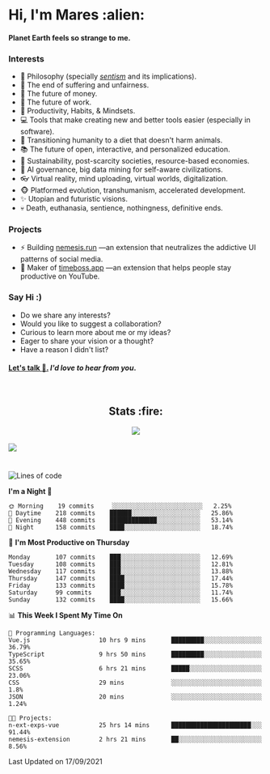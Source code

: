 <h1>Hi, I'm Mares :alien:</h1>

#### Planet Earth feels so strange to me.

### **Interests**

- 🌊 Philosophy (specially [_sentism_][sentismmedium] and its implications).
- 🎯 The end of suffering and unfairness.
- 💸 The future of money.
- 💼 The future of work.
- 🧠 Productivity, Habits, & Mindsets.
- 💻 Tools that make creating new and better tools easier (especially in software).
- 🥗 Transitioning humanity to a diet that doesn't harm animals.
- 📚 The future of open, interactive, and personalized education.
- 🌱 Sustainability, post-scarcity societies, resource-based economies.
- 🤖 AI governance, big data mining for self-aware civilizations.
- 👓 Virtual reality, mind uploading, virtual worlds, digitalization.
- 🐵 Platformed evolution, transhumanism, accelerated development.
- ✨ Utopian and futuristic visions.
- 💀 Death, euthanasia, sentience, nothingness, definitive ends.


### **Projects**

- ⚡ Building [nemesis.run](https://nemesis.run) —an extension that neutralizes the addictive UI patterns of social media.
- 💎 Maker of [timeboss.app](https://timeboss.app) —an extension that helps people stay productive on YouTube.


### **Say Hi :)**

- Do we share any interests?
- Would you like to suggest a collaboration?
- Curious to learn more about me or my ideas?
- Eager to share your vision or a thought?
- Have a reason I didn't list?

#### [Let's talk :wave:.](mailto:mareszhar@gmail.com) _I'd love to hear from you_.

[sentismmedium]: https://medium.com/@mareszhar/born-a-prisoner-a-reflection-about-life-its-struggles-and-a-plan-to-escape-d8566ce9b026

<br>

<h2 align="center">Stats :fire:</h2>

<div align="center">
  <img src="https://github-readme-streak-stats.herokuapp.com?user=mareszhar&theme=black-ice&hide_border=true&stroke=FFFFFF15&ring=DF8FFE&fire=DF8FFE&currStreakLabel=DF8FFE&background=1A232A&currStreakNum=86FFAB">
</div>

<!-- Add or remove this: &dates=B1AAB3FF at the end of the streak stats URL if they get bugged and aren't updating -->

<br>

<img src="https://activity-graph.herokuapp.com/graph?username=mareszhar&theme=nord&bg_color=00000000&color=979797&line=DF8FFE&point=00000000&area=true&hide_border=true">

<br>

<h1></h1>

<!--START_SECTION:waka-->
![Lines of code](https://img.shields.io/badge/From%20Hello%20World%20I%27ve%20Written-119119%20lines%20of%20code-blue)

**I'm a Night 🦉** 

```text
🌞 Morning    19 commits     ░░░░░░░░░░░░░░░░░░░░░░░░░   2.25% 
🌆 Daytime    218 commits    ██████░░░░░░░░░░░░░░░░░░░   25.86% 
🌃 Evening    448 commits    █████████████░░░░░░░░░░░░   53.14% 
🌙 Night      158 commits    ████░░░░░░░░░░░░░░░░░░░░░   18.74%

```
📅 **I'm Most Productive on Thursday** 

```text
Monday       107 commits    ███░░░░░░░░░░░░░░░░░░░░░░   12.69% 
Tuesday      108 commits    ███░░░░░░░░░░░░░░░░░░░░░░   12.81% 
Wednesday    117 commits    ███░░░░░░░░░░░░░░░░░░░░░░   13.88% 
Thursday     147 commits    ████░░░░░░░░░░░░░░░░░░░░░   17.44% 
Friday       133 commits    ████░░░░░░░░░░░░░░░░░░░░░   15.78% 
Saturday     99 commits     ███░░░░░░░░░░░░░░░░░░░░░░   11.74% 
Sunday       132 commits    ████░░░░░░░░░░░░░░░░░░░░░   15.66%

```


📊 **This Week I Spent My Time On** 

```text
💬 Programming Languages: 
Vue.js                   10 hrs 9 mins       █████████░░░░░░░░░░░░░░░░   36.79% 
TypeScript               9 hrs 50 mins       █████████░░░░░░░░░░░░░░░░   35.65% 
SCSS                     6 hrs 21 mins       █████░░░░░░░░░░░░░░░░░░░░   23.06% 
CSS                      29 mins             ░░░░░░░░░░░░░░░░░░░░░░░░░   1.8% 
JSON                     20 mins             ░░░░░░░░░░░░░░░░░░░░░░░░░   1.24%

🐱‍💻 Projects: 
n-ext-exps-vue           25 hrs 14 mins      ██████████████████████░░░   91.44% 
nemesis-extension        2 hrs 21 mins       ██░░░░░░░░░░░░░░░░░░░░░░░   8.56%

```


 Last Updated on 17/09/2021
<!--END_SECTION:waka-->

